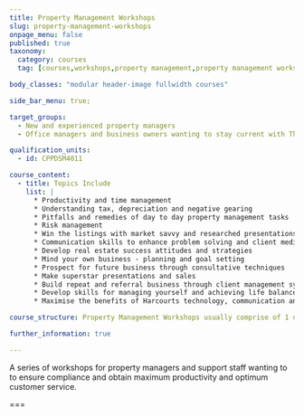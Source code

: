 ```yaml
---
title: Property Management Workshops
slug: property-management-workshops
onpage_menu: false
published: true
taxonomy:
  category: courses
  tag: [courses,workshops,property management,property management workshops,property managers]

body_classes: "modular header-image fullwidth courses"

side_bar_menu: true;

target_groups:
  - New and experienced property managers
  - Office managers and business owners wanting to stay current with The Harcourts Way

qualification_units:
  - id: CPPDSM4011

course_content:
  - title: Topics Include
    list: |
      * Productivity and time management
      * Understanding tax, depreciation and negative gearing
      * Pitfalls and remedies of day to day property management tasks
      * Risk management
      * Win the listings with market savvy and researched presentations
      * Communication skills to enhance problem solving and client mediation
      * Develop real estate success attitudes and strategies
      * Mind your own business - planning and goal setting
      * Prospect for future business through consultative techniques
      * Make superstar presentations and sales
      * Build repeat and referral business through client management systems
      * Develop skills for managing yourself and achieving life balance
      * Maximise the benefits of Harcourts technology, communication and marketing tools for self promotion, service and efficiency

course_structure: Property Management Workshops usually comprise of 1 day or ½ day sessions at your local Academy training room.

further_information: true

---
```


A series of workshops for property managers and support staff wanting to to ensure compliance and obtain maximum productivity and optimum customer service.

===
